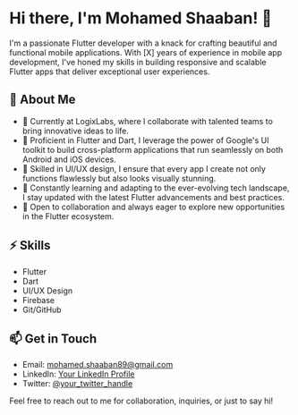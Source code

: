 # Hi there, I'm Mohamed Shaaban! 👋

I'm a passionate Flutter developer with a knack for crafting beautiful and functional mobile applications. With [X] years of experience in mobile app development, I've honed my skills in building responsive and scalable Flutter apps that deliver exceptional user experiences.

## 🚀 About Me

- 💼 Currently at LogixLabs, where I collaborate with talented teams to bring innovative ideas to life.
- 🔧 Proficient in Flutter and Dart, I leverage the power of Google's UI toolkit to build cross-platform applications that run seamlessly on both Android and iOS devices.
- 📱 Skilled in UI/UX design, I ensure that every app I create not only functions flawlessly but also looks visually stunning.
- 🌱 Constantly learning and adapting to the ever-evolving tech landscape, I stay updated with the latest Flutter advancements and best practices.
- 💬 Open to collaboration and always eager to explore new opportunities in the Flutter ecosystem.

## ⚡️ Skills

- Flutter
- Dart
- UI/UX Design
- Firebase
- Git/GitHub


## 📫 Get in Touch

- Email: mohamed.shaaban89@gmail.com
- LinkedIn: [Your LinkedIn Profile](https://www.linkedin.com/in/mohamedshaaban1989/)
- Twitter: [@your_twitter_handle](https://twitter.com/bat2011man)

Feel free to reach out to me for collaboration, inquiries, or just to say hi!

